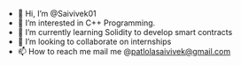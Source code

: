 - 👋 Hi, I’m @Saivivek01
- 👀 I’m interested in C++ Programming.
- 🌱 I’m currently learning Solidity to develop smart contracts
- 💞️ I’m looking to collaborate on internships
- 📫 How to reach me mail me @patlolasaivivek@gmail.com

<!---
Saivivek01/Saivivek01 is a ✨ special ✨ repository because its `README.md` (this file) appears on your GitHub profile.
You can click the Preview link to take a look at your changes.
--->
